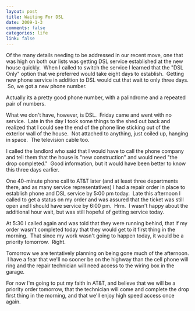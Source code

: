 ```yaml
--- 
layout: post
title: Waiting For DSL
date: 2009-1-3
comments: false
categories: life
link: false
---
```

Of the many details needing to be addressed in our recent move, one that was high on both our lists was getting DSL service established at the new house quickly.  When I called to switch the service I learned that the "DSL Only" option that we preferred would take eight days to establish.  Getting new phone service in addition to DSL would cut that wait to only three days.  So, we got a new phone number.

Actually its a pretty good phone number, with a palindrome and a repeated pair of numbers. 

What we don't have, however, is DSL.  Friday came and went with no service.  Late in the day I took some things to the shed out back and realized that I could see the end of the phone line sticking out of the exterior wall of the house.  Not attached to anything, just coiled up, hanging in space.  The television cable too.

I called the landlord who said that I would have to call the phone company and tell them that the house is "new construction" and would need "the drop completed."  Good information, but it would have been better to know this three days earlier.

One 40-minute phone call to AT&amp;T later (and at least three departments there, and as many service representatives) I had a repair order in place to establish phone and DSL service by 5:00 pm today.  Late this afternoon I called to get a status on my order and was assured that the ticket was still open and I should have service by 6:00 pm.  Hrm.  I wasn't happy about the additional hour wait, but was still hopeful of getting service today.

At 5:30 I called again and was told that they were running behind, that if my order wasn't completed today that they would get to it first thing in the morning.  That since my work wasn't going to happen today, it would be a priority tomorrow.  Right.

Tomorrow we are tentatively planning on being gone much of the afternoon.  I have a fear that we'll no sooner be on the highway than the cell phone will ring and the repair technician will need access to the wiring box in the garage.

For now I'm going to put my faith in AT&amp;T, and believe that we will be a priority order tomorrow, that the technician will come and complete the drop first thing in the morning, and that we'll enjoy high speed access once again.
